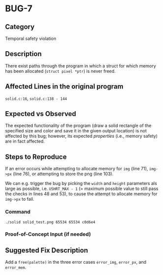 # BUG-7
## Category
Temporal safety violation

## Description
There exist paths through the program in which a struct for which memory has been allocated (`struct pixel *ptr`) is never freed.

## Affected Lines in the original program
`solid.c:16`, `solid.c:138 - 144`

## Expected vs Observed
The expected functionality of the program (draw a solid rectangle of the specified size and color and save it in the given output location) is not affected by this bug; however, its expected *properties* (i.e., memory safety) are in fact affected.

## Steps to Reproduce
If an error occurs while attempting to allocate memory for `img` (line 71), `img->px` (line 76), or attempting to store the png (line 103).

We can e.g. trigger the bug by picking the `width` and `height` parameters als large as possible, i.e. `USHRT_MAX - 1` (= maximum possible value to still pass the checks in lines 48 and 53), to cause the attempt to allocate memory for `img->px` to fail.

### Command

```
./solid solid_test.png 65534 65534 c0d6e4
```
### Proof-of-Concept Input (if needed)


## Suggested Fix Description
Add a `free(palette)` in the three error cases `error_img`, `error_px`, and `error_mem`.
